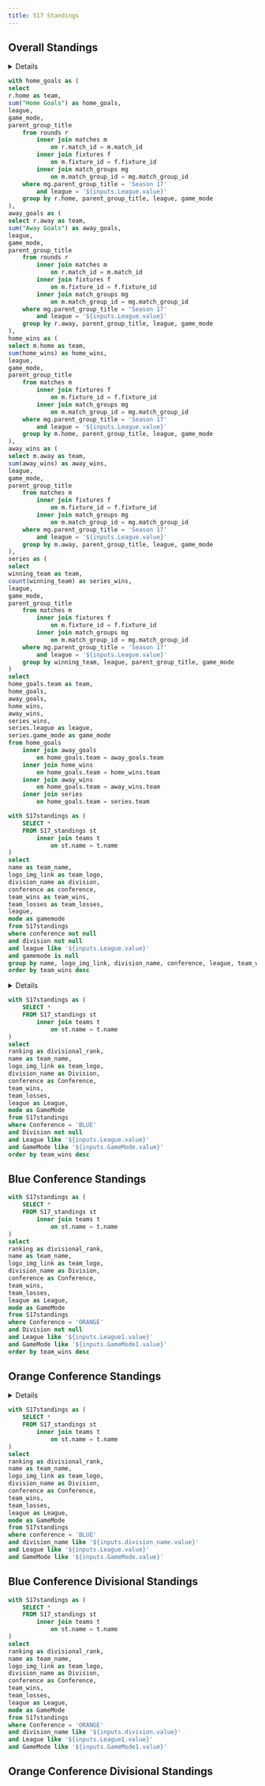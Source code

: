 ```yaml
---
title: S17 Standings
---
```


<Tabs>
<Tab label="Overall Standings">

## Overall Standings

<Details title='Instructions'>

<p>Below you will find overall standings for MLE in S17.</p>
<p>Please use the dropdown menus below to see the overall standings for your desired league.</p>
</Details>

```sql test
with home_goals as (
select 
r.home as team,
sum("Home Goals") as home_goals,
league,
game_mode,
parent_group_title
    from rounds r
        inner join matches m
            on r.match_id = m.match_id
        inner join fixtures f
            on m.fixture_id = f.fixture_id
        inner join match_groups mg
            on m.match_group_id = mg.match_group_id
    where mg.parent_group_title = 'Season 17' 
        and league = '${inputs.League.value}'
    group by r.home, parent_group_title, league, game_mode
),
away_goals as (
select r.away as team,
sum("Away Goals") as away_goals,
league,
game_mode,
parent_group_title
    from rounds r
        inner join matches m
            on r.match_id = m.match_id
        inner join fixtures f
            on m.fixture_id = f.fixture_id
        inner join match_groups mg
            on m.match_group_id = mg.match_group_id
    where mg.parent_group_title = 'Season 17' 
        and league = '${inputs.League.value}' 
    group by r.away, parent_group_title, league, game_mode
),
home_wins as ( 
select m.home as team,
sum(home_wins) as home_wins,
league,
game_mode,
parent_group_title
    from matches m        
        inner join fixtures f
            on m.fixture_id = f.fixture_id
        inner join match_groups mg
            on m.match_group_id = mg.match_group_id
    where mg.parent_group_title = 'Season 17'  
        and league = '${inputs.League.value}'
    group by m.home, parent_group_title, league, game_mode
),
away_wins as (
select m.away as team,
sum(away_wins) as away_wins,
league,
game_mode,
parent_group_title
    from matches m        
        inner join fixtures f
            on m.fixture_id = f.fixture_id
        inner join match_groups mg
            on m.match_group_id = mg.match_group_id
    where mg.parent_group_title = 'Season 17'  
        and league = '${inputs.League.value}'
    group by m.away, parent_group_title, league, game_mode
),
series as (
select
winning_team as team,
count(winning_team) as series_wins,
league,
game_mode,
parent_group_title
    from matches m        
        inner join fixtures f
            on m.fixture_id = f.fixture_id
        inner join match_groups mg
            on m.match_group_id = mg.match_group_id
    where mg.parent_group_title = 'Season 17'  
        and league = '${inputs.League.value}'
    group by winning_team, league, parent_group_title, game_mode
)
select 
home_goals.team as team,
home_goals,
away_goals,
home_wins,
away_wins,
series_wins,
series.league as league,
series.game_mode as game_mode
from home_goals
    inner join away_goals
        on home_goals.team = away_goals.team
    inner join home_wins
        on home_goals.team = home_wins.team
    inner join away_wins
        on home_goals.team = away_wins.team
    inner join series
        on home_goals.team = series.team    
```

```sql overallStandings
with S17standings as (
    SELECT *
    FROM S17_standings st
        inner join teams t
            on st.name = t.name
)
select
name as team_name,
logo_img_link as team_logo,
division_name as division,
conference as conference,
team_wins as team_wins,
team_losses as team_losses,
league,
mode as gamemode
from S17standings
where conference not null
and division not null
and league like '${inputs.League.value}'
and gamemode is null
group by name, logo_img_link, division_name, conference, league, team_wins, team_losses, gamemode
order by team_wins desc
```

<Dropdown name=League>
    <DropdownOption valueLabel="Foundation League" value="Foundation League"/>
    <DropdownOption valueLabel="Academy League" value="Academy League"/>
    <DropdownOption valueLabel="Champion League" value="Champion League"/>
    <DropdownOption valueLabel="Master League" value="Master League"/>
    <DropdownOption valueLabel="Premier League" value="Premier League"/>
</Dropdown>

<DataTable data={overallStandings} rows=32 rowShading=true wrapTitles=true headerColor=#2a4b82 headerFontColor=white>
    <Column id=team_name align=center />
    <Column id=team_logo contentType=image height=25px align=center />
    <Column id=division align=center />
    <Column id=conference align=center />
    <Column id=team_wins align=center />
    <Column id=team_losses align=center />
    <Column id=league align=center />
</DataTable>
</Tab>

<Tab label="S17 Conference Standings">

<LastRefreshed prefix="Data last updated"/>

<Details title='Instructions'>

<p>Below you will find conference standings for MLE in S17.</p>
<p>Please use the dropdown menus below to sort the data as you see fit.</p>
<p>You have options to sort by League and Mode.</p>
</Details>


```sql blueconference
with S17standings as (
    SELECT *
    FROM S17_standings st
        inner join teams t
            on st.name = t.name
)
select
ranking as divisional_rank,
name as team_name,
logo_img_link as team_logo,
division_name as Division,
conference as Conference,
team_wins,
team_losses,
league as League,
mode as GameMode
from S17standings
where Conference = 'BLUE'
and Division not null
and League like '${inputs.League.value}'
and GameMode like '${inputs.GameMode.value}'
order by team_wins desc
```

## Blue Conference Standings

<Dropdown name=League>
    <DropdownOption valueLabel="Foundation League" value="Foundation League"/>
    <DropdownOption valueLabel="Academy League" value="Academy League"/>
    <DropdownOption valueLabel="Champion League" value="Champion League"/>
    <DropdownOption valueLabel="Master League" value="Master League"/>
    <DropdownOption valueLabel="Premier League" value="Premier League"/>
</Dropdown>

<Dropdown name=GameMode>
    <DropdownOption valueLabel="Doubles" value="Doubles"/>
    <DropdownOption valueLabel="Standard" value="Standard"/>
</Dropdown>

<DataTable data={blueconference} rows=16 rowShading=true headerColor=#1E90FF wrapTitles=true>
    <Column id=divisional_rank align=center />
    <Column id=team_name align=center />
    <Column id=team_logo contentType=image height=25px align=center />
    <Column id=Division align=center />
    <Column id=Conference align=center />
    <Column id=team_wins align=center />
    <Column id=team_losses align=center />
    <Column id=League align=center />
    <Column id=GameMode align=center />
</DataTable>

```sql orangeconference
with S17standings as (
    SELECT *
    FROM S17_standings st
        inner join teams t
            on st.name = t.name
)
select
ranking as divisional_rank,
name as team_name,
logo_img_link as team_logo,
division_name as Division,
conference as Conference,
team_wins,
team_losses,
league as League,
mode as GameMode
from S17standings
where Conference = 'ORANGE'
and Division not null
and League like '${inputs.League1.value}'
and GameMode like '${inputs.GameMode1.value}'
order by team_wins desc
```

## Orange Conference Standings

<Dropdown name=League1>
    <DropdownOption valueLabel="Foundation League" value="Foundation League"/>
    <DropdownOption valueLabel="Academy League" value="Academy League"/>
    <DropdownOption valueLabel="Champion League" value="Champion League"/>
    <DropdownOption valueLabel="Master League" value="Master League"/>
    <DropdownOption valueLabel="Premier League" value="Premier League"/>
</Dropdown>

<Dropdown name=GameMode1>
    <DropdownOption valueLabel="Doubles" value="Doubles"/>
    <DropdownOption valueLabel="Standard" value="Standard"/>
</Dropdown>

<DataTable data={orangeconference} rows=16 rowShading=true headerColor=#FFA500 wrapTitles=true>
    <Column id=divisional_rank align=center />
    <Column id=team_name align=center />
    <Column id=team_logo contentType=image height=25px align=center />
    <Column id=Division align=center />
    <Column id=Conference align=center />
    <Column id=team_wins align=center />
    <Column id=team_losses align=center />
    <Column id=League align=center />
    <Column id=GameMode align=center />
</DataTable>

</Tab>

<Tab label="S17 Divisional Standings">

<LastRefreshed prefix="Data last updated"/>

<Details title='Instructions'>

<p>Below you will find all divisional standings for MLE in S17.</p>
<p>Please use the dropdown menus below to sort the data as you see fit.</p>
<p>You have options to sort by Division, League, and Mode.</p>
<p><b>Note: Not all divisions exist in FL and PL so if a non existent division is selected no information will be displayed.</b></p>
</Details>

```sql bluestandings
with S17standings as (
    SELECT *
    FROM S17_standings st
        inner join teams t
            on st.name = t.name
)
select
ranking as divisional_rank,
name as team_name,
logo_img_link as team_logo,
division_name as Division,
conference as Conference,
team_wins,
team_losses,
league as League,
mode as GameMode
from S17standings
where conference = 'BLUE'
and division_name like '${inputs.division_name.value}'
and League like '${inputs.League.value}'
and GameMode like '${inputs.GameMode.value}'
```

## Blue Conference Divisional Standings

<Dropdown name=division_name>
    <DropdownOption valueLabel="Arctic" value="Arctic"/>
    <DropdownOption valueLabel="Mystic" value="Mystic"/>
    <DropdownOption valueLabel="Sky" value="Sky"/>
    <DropdownOption valueLabel="Storm" value="Storm"/>
</Dropdown>

<Dropdown name=League>
    <DropdownOption valueLabel="Foundation League" value="Foundation League"/>
    <DropdownOption valueLabel="Academy League" value="Academy League"/>
    <DropdownOption valueLabel="Champion League" value="Champion League"/>
    <DropdownOption valueLabel="Master League" value="Master League"/>
    <DropdownOption valueLabel="Premier League" value="Premier League"/>
</Dropdown>

<Dropdown name=GameMode>
    <DropdownOption valueLabel="Doubles" value="Doubles"/>
    <DropdownOption valueLabel="Standard" value="Standard"/>
</Dropdown>

<DataTable data={bluestandings} rows=5 rowShading=true headerColor=#1E90FF wrapTitles=true>
    <Column id=divisional_rank align=center />
    <Column id=team_name align=center />
    <Column id=team_logo contentType=image height=25px align=center />
    <Column id=Division align=center />
    <Column id=Conference align=center />
    <Column id=team_wins align=center />
    <Column id=team_losses align=center />
    <Column id=League align=center />
    <Column id=GameMode align=center />
</DataTable>

```sql orangestandings
with S17standings as (
    SELECT *
    FROM S17_standings st
        inner join teams t
            on st.name = t.name
)
select
ranking as divisional_rank,
name as team_name,
logo_img_link as team_logo,
division_name as Division,
conference as Conference,
team_wins,
team_losses,
league as League,
mode as GameMode
from S17standings
where Conference = 'ORANGE'
and division_name like '${inputs.division.value}'
and League like '${inputs.League1.value}'
and GameMode like '${inputs.GameMode1.value}'
```

## Orange Conference Divisional Standings

<Dropdown name=division>
    <DropdownOption valueLabel="Forge" value="Forge"/>
    <DropdownOption valueLabel="Sun" value="Sun"/>
    <DropdownOption valueLabel="Tropic" value="Tropic" />
    <DropdownOption valueLabel="Volcanic" value="Volcanic"/>
</Dropdown>

<Dropdown name=League1>
    <DropdownOption valueLabel="Foundation League" value="Foundation League"/>
    <DropdownOption valueLabel="Academy League" value="Academy League"/>
    <DropdownOption valueLabel="Champion League" value="Champion League"/>
    <DropdownOption valueLabel="Master League" value="Master League"/>
    <DropdownOption valueLabel="Premier League" value="Premier League"/>
</Dropdown>

<Dropdown name=GameMode1>
    <DropdownOption valueLabel="Doubles" value="Doubles"/>
    <DropdownOption valueLabel="Standard" value="Standard"/>
</Dropdown>

<DataTable data={orangestandings} rows=5 rowShading=true headerColor=#FFA500 wrapTitles=true>
    <Column id=divisional_rank align=center />
    <Column id=team_name align=center />
    <Column id=team_logo contentType=image height=25px align=center />
    <Column id=Division align=center />
    <Column id=Conference align=center />
    <Column id=team_wins align=center />
    <Column id=team_losses align=center />
    <Column id=League align=center />
    <Column id=GameMode align=center />
</DataTable>

</Tab>
</Tabs>
